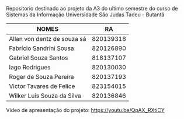 Repositorio destinado ao projeto da A3 do ultimo semestre do curso de Sistemas da Informação Universidade São Judas Tadeu - Butantã


|NOMES 														|RA
|---------------------------------|---------|
|Allan von dentz de souza sá      |820139318|
|Fabrício Sandrini Sousa          |820126890|
|Gabriel Souza Santos             |818137107|
|Iago Rodrigues                   |820130030|
|Roger de Souza Pereira           |820137193|
|Victor Tavares de Felice         |823154015|
|Wilker Luis Souza da Silva       |820136846|

Vídeo de apresentação do projeto: https://youtu.be/QpAX_RXtiCY
